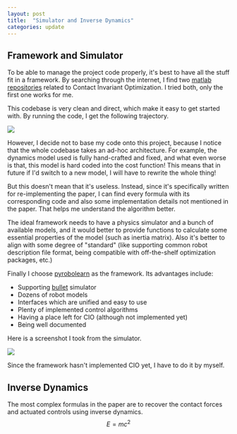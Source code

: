 ```yaml
---
layout: post
title:  "Simulator and Inverse Dynamics"
categories: update
---
```

## Framework and Simulator
To be able to manage the project code properly, it's best to have all the stuff fit in a framework.
By searching through the internet, I find two [matlab](https://github.com/robbierolin/Contact-Invariant-Optimization-Project) [repositories](https://github.com/rshum19/CIO) related to Contact Invariant Optimization.
I tried both, only the first one works for me.

This codebase is very clean and direct, which make it easy to get started with.
By running the code, I get the following trajectory.

<img src="{{site.baseurl}}/assets/2021-2-10-cio.png">

However, I decide not to base my code onto this project, because I notice that the whole codebase takes an ad-hoc architecture.
For example, the dynamics model used is fully hand-crafted and fixed, and what even worse is that, this model is hard coded into the cost function!
This means that in future if I'd switch to a new model, I will have to rewrite the whole thing!

But this doesn't mean that it's useless.
Instead, since it's specifically written for re-implementing the paper, I can find every formula with its corresponding code and also some implementation details not mentioned in the paper.
That helps me understand the algorithm better.

The ideal framework needs to have a physics simulator and a bunch of available models, and it would better to provide functions to calculate some essential properties of the model (such as inertia matrix).
Also it's better to align with some degree of "standard" (like supporting common robot description file format, being compatible with off-the-shelf optimization packages, etc.)

Finally I choose [pyrobolearn](https://robotlearn.github.io/pyrobolearn/) as the framework.
Its advantages include:
- Supporting [bullet](https://pybullet.org/wordpress/) simulator
- Dozens of robot models
- Interfaces which are unified and easy to use
- Plenty of implemented control algorithms
- Having a place left for CIO (although not implemented yet)
- Being well documented

Here is a screenshot I took from the simulator.

<img src="{{site.baseurl}}/assets/2021-2-10-bullet.png">

Since the framework hasn't implemented CIO yet, I have to do it by myself.

## Inverse Dynamics
The most complex formulas in the paper are to recover the contact forces and actuated controls using inverse dynamics.
$$ E = m c^2 $$
